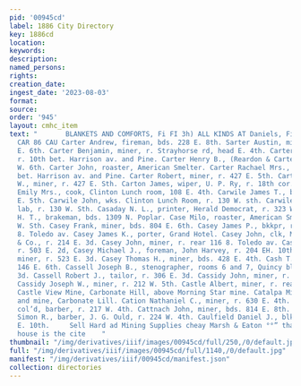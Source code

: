 ```yaml
---
pid: '00945cd'
label: 1886 City Directory
key: 1886cd
location: 
keywords: 
description: 
named_persons: 
rights: 
creation_date: 
ingest_date: '2023-08-03'
format: 
source: 
order: '945'
layout: cmhc_item
text: "       BLANKETS AND COMFORTS, Fi FI 3h) ALL KINDS AT Daniels, Fisher & Smith’s
  CAR 86 CAU Carter Andrew, fireman, bds. 228 E. 8th. Sarter Austin, miner, r. 404
  E. 6th. Carter Benjamin, miner, r. Strayhorse rd, head E. 4th. Carter Charles, col’d,
  r. 10th bet. Harrison av. and Pine. Carter Henry B., (Reardon & Carter,) r. 327
  W. 6th. Carter John, roaster, American Smelter. Carter Rachael Mrs., col’d, r. 10th
  bet. Harrison av. and Pine. Carter Robert, miner, r. 427 E. 5th. Carter William
  W., miner, r. 427 E. Sth. Carton James, wiper, U. P. Ry, r. 18th cor. Alder. Carwile
  Emily Mrs., cook, Clinton Lunch room, 108 E. 4th. Carwile James T., boarding, 626
  E. 5th. Carwile John, wks. Clinton Lunch Room, r. 130 W. sth. Carwile Joseph L.,
  lab, r. 130 W. Sth. Casaday N. L., printer, Herald Democrat, r. 323 W. 6th. Case
  H. T., brakeman, bds. 1309 N. Poplar. Case Milo, roaster, American Smelter, r. 143
  W. Sth. Casey Frank, miner, bds. 804 E. 6th. Casey James P., bkkpr, r. rear 116
  8. Toledo av. Casey James K., porter, Grand Hotel. Casey John, clk, M. Londoner
  & Co., r. 214 E. 3d. Casey John, miner, r. rear 116 8. Toledo av. Casey John, miner,
  r. 503 E. 2d, Casey Michael J., foreman, John Harvey, r. 204 EH. 10th. Casey Richard,
  miner, r. 523 E. 3d. Casey Thomas H., miner, bds. 428 E. 4th. Cash T. J., clk, r.
  146 E. 6th. Cassell Joseph B., stenographer, rooms 6 and 7, Quincy blk, r. 806 KE.
  3d. Cassell Robert J., tailor, r. 306 E. 3d. Cassidy John, miner, r. 712 E. 12th.
  Cassidy Joseph W., miner, r. 212 W. 5th. Castle Albert, miner, r. rear 430 E. 6th.
  Castle View Mine, Carbonate Hill, above Morning Star mine. Catalpa Mining Co., office
  and mine, Carbonate Lill. Cation Nathaniel C., miner, r. 630 E. 4th. Catterdon Benjamin,
  col’d, barber, r. 217 W. 4th. Cattnach John, miner, bds. 814 E. 8th. Caulesberry
  Simon R., barber, J. G. Ould, r. 224 W. 4th. Caulfield Daniel J., blksmith, r. 218
  E. 10th.     Sell Hard ad Mining Supplies cheay Marsh & Eaton °°” than any other
  house is the cite    "
thumbnail: "/img/derivatives/iiif/images/00945cd/full/250,/0/default.jpg"
full: "/img/derivatives/iiif/images/00945cd/full/1140,/0/default.jpg"
manifest: "/img/derivatives/iiif/00945cd/manifest.json"
collection: directories
---
```

